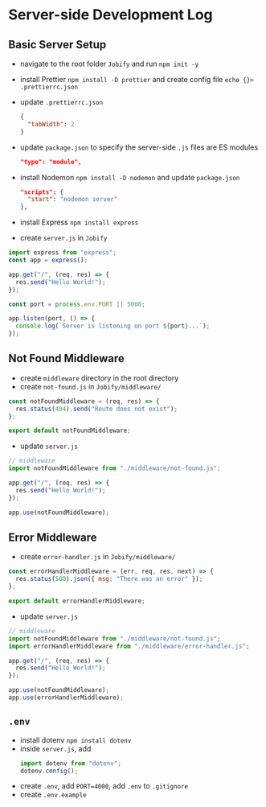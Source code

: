 # Server-side Development Log

## Basic Server Setup

- navigate to the root folder `Jobify` and run `npm init -y`

- install Prettier `npm install -D prettier` and create config file `echo {}> .prettierrc.json`

- update `.prettierrc.json`

  ```json
  {
    "tabWidth": 2
  }
  ```

- update `package.json` to specify the server-side `.js` files are ES modules

  ```json
  "type": "module",
  ```

- install Nodemon `npm install -D nodemon` and update `package.json`

  ```json
  "scripts": {
    "start": "nodemon server"
  },
  ```

- install Express `npm install express`

- create `server.js` in `Jobify`

```js
import express from "express";
const app = express();

app.get("/", (req, res) => {
  res.send("Hello World!");
});

const port = process.env.PORT || 5000;

app.listen(port, () => {
  console.log(`Server is listening on port ${port}...`);
});
```

## Not Found Middleware

- create `middleware` directory in the root directory
- create `not-found.js` in `Jobify/middleware/`

```js
const notFoundMiddleware = (req, res) => {
  res.status(404).send("Route does not exist");
};

export default notFoundMiddleware;
```

- update `server.js`

```js
// middleware
import notFoundMiddleware from "./middleware/not-found.js";

app.get("/", (req, res) => {
  res.send("Hello World!");
});

app.use(notFoundMiddleware);
```

## Error Middleware

- create `error-handler.js` in `Jobify/middleware/`

```js
const errorHandlerMiddleware = (err, req, res, next) => {
  res.status(500).json({ msg: "There was an error" });
};

export default errorHandlerMiddleware;
```

- update `server.js`

```js
// middleware
import notFoundMiddleware from "./middleware/not-found.js";
import errorHandlerMiddleware from "./middleware/error-handler.js";

app.get("/", (req, res) => {
  res.send("Hello World!");
});

app.use(notFoundMiddleware);
app.use(errorHandlerMiddleware);
```

## `.env`

- install dotenv `npm install dotenv`
- inside `server.js`, add
  ```js
  import dotenv from "dotenv";
  dotenv.config();
  ```
- create `.env`, add `PORT=4000`, add `.env` to `.gitignore`
- create `.env.example`
